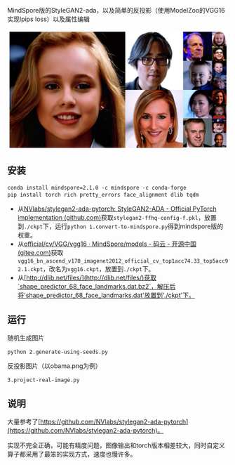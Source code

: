

MindSpore版的StyleGAN2-ada，以及简单的反投影（使用ModelZoo的VGG16实现lpips loss）以及属性编辑

![image-20230818161105253](readme.assets/image-20230818161105253.png)

## 安装

```
conda install mindspore=2.1.0 -c mindspore -c conda-forge
pip install torch rich pretty_errors face_alignment dlib tqdm
```

+ 从[NVlabs/stylegan2-ada-pytorch: StyleGAN2-ADA - Official PyTorch implementation (github.com)](https://github.com/NVlabs/stylegan2-ada-pytorch)获取`stylegan2-ffhq-config-f.pkl`，放置到`./ckpt`下，运行`python 1.convert-to-mindspore.py`得到mindspore版的权重。
+ 从[official/cv/VGG/vgg16 · MindSpore/models - 码云 - 开源中国 (gitee.com)](https://gitee.com/mindspore/models/tree/master/official/cv/VGG/vgg16)获取`vgg16_bn_ascend_v170_imagenet2012_official_cv_top1acc74.33_top5acc92.1.ckpt`，改名为`vgg16.ckpt`，放置到`./ckpt`下。
+ 从[http://dlib.net/files/](http://dlib.net/files/)获取`shape_predictor_68_face_landmarks.dat.bz2`，解压后将'shape_predictor_68_face_landmarks.dat'放置到'./ckpt'下。

## 运行

随机生成图片

```
python 2.generate-using-seeds.py
```

反投影图片（以obama.png为例）

```
3.project-real-image.py
```

## 说明

大量参考了[https://github.com/NVlabs/stylegan2-ada-pytorch](https://github.com/NVlabs/stylegan2-ada-pytorch)。

实现不完全正确，可能有精度问题，图像输出和torch版本相差较大，同时自定义算子都采用了最笨的实现方式，速度也慢许多。
